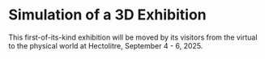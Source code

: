 # Simulation of a 3D Exhibition 
This first-of-its-kind exhibition will be moved by its visitors from the virtual to the physical world at Hectolitre, September 4 - 6, 2025.

